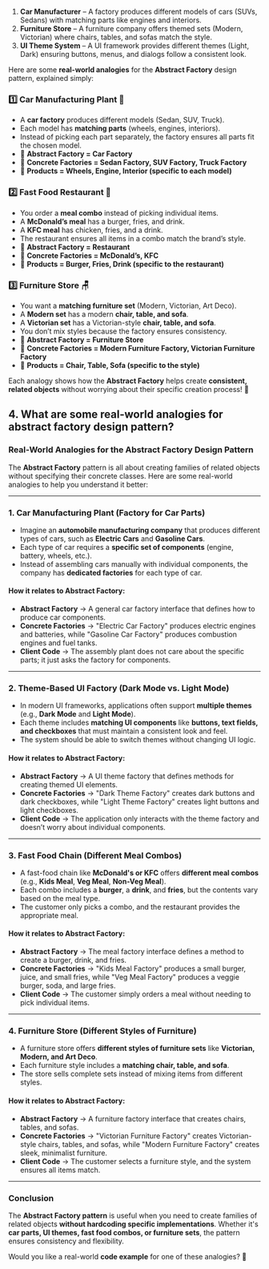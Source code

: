 1. **Car Manufacturer** – A factory produces different models of cars (SUVs, Sedans) with matching parts like engines and interiors.  
2. **Furniture Store** – A furniture company offers themed sets (Modern, Victorian) where chairs, tables, and sofas match the style.  
3. **UI Theme System** – A UI framework provides different themes (Light, Dark) ensuring buttons, menus, and dialogs follow a consistent look.

Here are some **real-world analogies** for the **Abstract Factory** design pattern, explained simply:  

### 1️⃣ **Car Manufacturing Plant** 🚗  
- A **car factory** produces different models (Sedan, SUV, Truck).  
- Each model has **matching parts** (wheels, engines, interiors).  
- Instead of picking each part separately, the factory ensures all parts fit the chosen model.  
- 🔹 **Abstract Factory = Car Factory**  
- 🔹 **Concrete Factories = Sedan Factory, SUV Factory, Truck Factory**  
- 🔹 **Products = Wheels, Engine, Interior (specific to each model)**  

### 2️⃣ **Fast Food Restaurant** 🍔  
- You order a **meal combo** instead of picking individual items.  
- A **McDonald’s meal** has a burger, fries, and drink.  
- A **KFC meal** has chicken, fries, and a drink.  
- The restaurant ensures all items in a combo match the brand’s style.  
- 🔹 **Abstract Factory = Restaurant**  
- 🔹 **Concrete Factories = McDonald’s, KFC**  
- 🔹 **Products = Burger, Fries, Drink (specific to the restaurant)**  

### 3️⃣ **Furniture Store** 🪑  
- You want a **matching furniture set** (Modern, Victorian, Art Deco).  
- A **Modern set** has a modern **chair, table, and sofa**.  
- A **Victorian set** has a Victorian-style **chair, table, and sofa**.  
- You don’t mix styles because the factory ensures consistency.  
- 🔹 **Abstract Factory = Furniture Store**  
- 🔹 **Concrete Factories = Modern Furniture Factory, Victorian Furniture Factory**  
- 🔹 **Products = Chair, Table, Sofa (specific to the style)**  

Each analogy shows how the **Abstract Factory** helps create **consistent, related objects** without worrying about their specific creation process! 🚀

## 4. What are some real-world analogies for abstract factory design pattern?

### **Real-World Analogies for the Abstract Factory Design Pattern**
The **Abstract Factory** pattern is all about creating families of related objects without specifying their concrete classes. Here are some real-world analogies to help you understand it better:

---

### **1. Car Manufacturing Plant (Factory for Car Parts)**
- Imagine an **automobile manufacturing company** that produces different types of cars, such as **Electric Cars** and **Gasoline Cars**.
- Each type of car requires a **specific set of components** (engine, battery, wheels, etc.).
- Instead of assembling cars manually with individual components, the company has **dedicated factories** for each type of car.

#### **How it relates to Abstract Factory:**
- **Abstract Factory** → A general car factory interface that defines how to produce car components.
- **Concrete Factories** → "Electric Car Factory" produces electric engines and batteries, while "Gasoline Car Factory" produces combustion engines and fuel tanks.
- **Client Code** → The assembly plant does not care about the specific parts; it just asks the factory for components.

---

### **2. Theme-Based UI Factory (Dark Mode vs. Light Mode)**
- In modern UI frameworks, applications often support **multiple themes** (e.g., **Dark Mode** and **Light Mode**).
- Each theme includes **matching UI components** like **buttons, text fields, and checkboxes** that must maintain a consistent look and feel.
- The system should be able to switch themes without changing UI logic.

#### **How it relates to Abstract Factory:**
- **Abstract Factory** → A UI theme factory that defines methods for creating themed UI elements.
- **Concrete Factories** → "Dark Theme Factory" creates dark buttons and dark checkboxes, while "Light Theme Factory" creates light buttons and light checkboxes.
- **Client Code** → The application only interacts with the theme factory and doesn’t worry about individual components.

---

### **3. Fast Food Chain (Different Meal Combos)**
- A fast-food chain like **McDonald's or KFC** offers **different meal combos** (e.g., **Kids Meal**, **Veg Meal**, **Non-Veg Meal**).
- Each combo includes a **burger**, a **drink**, and **fries**, but the contents vary based on the meal type.
- The customer only picks a combo, and the restaurant provides the appropriate meal.

#### **How it relates to Abstract Factory:**
- **Abstract Factory** → The meal factory interface defines a method to create a burger, drink, and fries.
- **Concrete Factories** → "Kids Meal Factory" produces a small burger, juice, and small fries, while "Veg Meal Factory" produces a veggie burger, soda, and large fries.
- **Client Code** → The customer simply orders a meal without needing to pick individual items.

---

### **4. Furniture Store (Different Styles of Furniture)**
- A furniture store offers **different styles of furniture sets** like **Victorian, Modern, and Art Deco**.
- Each furniture style includes a **matching chair, table, and sofa**.
- The store sells complete sets instead of mixing items from different styles.

#### **How it relates to Abstract Factory:**
- **Abstract Factory** → A furniture factory interface that creates chairs, tables, and sofas.
- **Concrete Factories** → "Victorian Furniture Factory" creates Victorian-style chairs, tables, and sofas, while "Modern Furniture Factory" creates sleek, minimalist furniture.
- **Client Code** → The customer selects a furniture style, and the system ensures all items match.

---

### **Conclusion**
The **Abstract Factory pattern** is useful when you need to create families of related objects **without hardcoding specific implementations**. Whether it's **car parts, UI themes, fast food combos, or furniture sets**, the pattern ensures consistency and flexibility.

Would you like a real-world **code example** for one of these analogies? 🚀